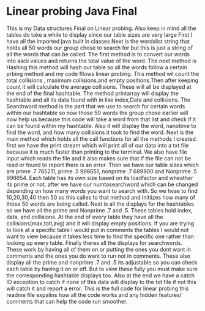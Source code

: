# Linear probing Java Final
This is my Data structures Final on Linear probing. 
Also keep in mind all the tables do take a while to display since our table sizes are very large
First I have all the imported java built in classes
Next is the wordslist string that holds all 50 words our group chose to search for but this is just a string of all the words that can be called.
The first method is to convert our words into ascii values and returns the total value of the word.
The next method is Hashing this method will hash our table so all the words follow a certain prbing method and my code fllows linear probing.
This method wil count the total collisions , maximum collisions,and empty positions.Then after keeping count it will calculate the average collisions. These will all be displayed at the end of the final hashtable.
The method printarray will display the hashtable and all its data found with in like index,Data and collisions.
The Searchword method is the part that we use to search for certain words within our hashtable so now those 50 words the group chose earlier will now help us because this code will take a word from that list and check if it can be found within my hashtable. Also it will display the word, nanotime to find the word, and how many collisions it took to find the word.
Next is the main method which holds all the call functions for all the methods I created.
first we have the print stream which will print all of our data into a txt file because it is much faster than printing to the terminal.
We also have file input which reads the file and it also makes sure that if the file can not be read or found to report there is an error.
Then we have our table sizes which are prime .7 765211, prime .5 998651, nonprime .7 689900 and Nonprime .5  998654. Each table has its own size based on its loadfactor and wheather its prime or not.
after we have our numtosearchword which can be changed depending on how many words you want to search with. So we hvae to find 10,20,30,40 then 50 so this calles to that method and initlizes how many of those 50 words are being called.
Next is all the displays for the hashtables so we have all the prime and Nonprime .7 and .5. These tables hold index, data, and collisions. At the end of every table they have all the collisions(max,totl,avg) and it will display empty positions.
If you are trying to look at a specific table I would put in comments the tables I would not want to view because it takes less time to find the specific one rather than looking up every table.
Finally theres all the displays for searchwords. These work by having all of them on or putting the ones you dont want in comments and the ones you do want to run not in comments. These also display all the prime and nonprime .7 and .5 its adjustable so you can check each table by having it on or off. But to view these fully you must make sure the corresponding hashtable displays too.
Also at the end we have a catch IO exception to catch if none of this data will display to the txt file if not this will catch it and report a error.
This is the full code for linear probing this readme file expalins how all the code works and any hidden features/ comments that can help the code run smoother.
